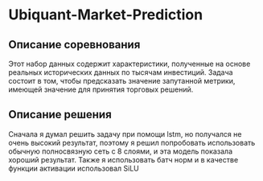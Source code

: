 # Ubiquant-Market-Prediction
## Описание соревнования
Этот набор данных содержит характеристики, полученные на основе реальных исторических данных по тысячам инвестиций. Задача состоит в том, чтобы предсказать значение запутанной метрики, имеющей значение для принятия торговых решений.
## Описание решения
Сначала я думал решить задачу при помощи lstm, но получался не очень высокий результат, поэтому я решил попробовать использовать обычную полносвязную сеть с 8 слоями, и эта модель показала хороший результат. Также я использовать батч норм и в качестве функции активации использовал SiLU
